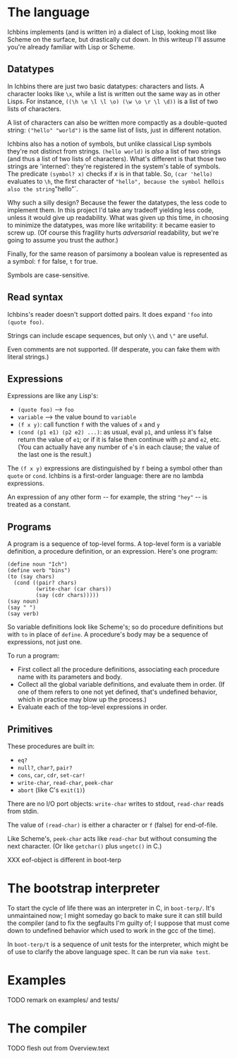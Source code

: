 # The language

Ichbins implements (and is written in) a dialect of Lisp, looking most
like Scheme on the surface, but drastically cut down. In this writeup
I'll assume you're already familiar with Lisp or Scheme.


## Datatypes

In Ichbins there are just two basic datatypes: characters and lists. A
character looks like `\x`, while a list is written out the same way as
in other Lisps. For instance, `((\h \e \l \l \o) (\w \o \r \l \d))` is
a list of two lists of characters.

A list of characters can also be written more compactly as a
double-quoted string: `("hello" "world")` is the same list of lists,
just in different notation.

Ichbins also has a notion of symbols, but unlike classical Lisp
symbols they're not distinct from strings. `(hello world)` is *also* a
list of two strings (and thus a list of two lists of
characters). What's different is that those two strings are
'interned': they're registered in the system's table of symbols. The
predicate `(symbol? x)` checks if *x* is in that table. So, `(car
'hello)` evaluates to `\h`, the first character of `"hello", because
the symbol `hello` is also the string `"hello"`.

Why such a silly design? Because the fewer the datatypes, the less
code to implement them. In this project I'd take any tradeoff yielding
less code, unless it would give up readability. What was given up this
time, in choosing to minimize the datatypes, was more like
writability: it became easier to screw up. (Of course this fragility
hurts *adversarial* readability, but we're going to assume you trust
the author.)

Finally, for the same reason of parsimony a boolean value is
represented as a symbol: `f` for false, `t` for true.

Symbols are case-sensitive.


## Read syntax

Ichbins's reader doesn't support dotted pairs. It does expand `'foo`
into `(quote foo)`.

Strings can include escape sequences, but only `\\` and `\"` are
useful.

Even comments are not supported. (If desperate, you can fake them with
literal strings.)


## Expressions

Expressions are like any Lisp's:

- `(quote foo)` --> `foo`
- `variable` --> the value bound to `variable`
- `(f x y)`: call function `f` with the values of `x` and `y`
- `(cond (p1 e1) (p2 e2) ...)`: as usual, eval `p1`, and unless it's
false return the value of `e1`; or if it is false then continue with
`p2` and `e2`, etc. (You can actually have any number of `e`'s in each
clause; the value of the last one is the result.)

The `(f x y)` expressions are distinguished by `f` being a symbol
other than `quote` or `cond`. Ichbins is a first-order language: there
are no lambda expressions.

An expression of any other form -- for example, the string `"hey"` --
is treated as a constant.


## Programs

A program is a sequence of top-level forms. A top-level form is a
variable definition, a procedure definition, or an expression. Here's
one program:

```
(define noun "Ich")
(define verb "bins")
(to (say chars)
  (cond ((pair? chars)
         (write-char (car chars))
         (say (cdr chars)))))
(say noun)
(say " ")
(say verb)
```

So variable definitions look like Scheme's; so do procedure
definitions but with `to` in place of `define`. A procedure's body may
be a sequence of expressions, not just one.

To run a program:

- First collect all the procedure definitions, associating each
procedure name with its parameters and body.
- Collect all the global variable definitions, and evaluate them in
order. (If one of them refers to one not yet defined, that's
undefined behavior, which in practice may blow up the process.)
- Evaluate each of the top-level expressions in order.


## Primitives

These procedures are built in:

- `eq?`
- `null?`, `char?`, `pair?`
- `cons`, `car`, `cdr`, `set-car!`
- `write-char`, `read-char`, `peek-char`
- `abort` (like C's `exit(1)`)

There are no I/O port objects: `write-char` writes to stdout,
`read-char` reads from stdin.

The value of `(read-char)` is either a character or `f` (false) for
end-of-file.

Like Scheme's, `peek-char` acts like `read-char` but without consuming
the next character. (Or like `getchar()` plus `ungetc()` in C.)

XXX eof-object is different in boot-terp


# The bootstrap interpreter

To start the cycle of life there was an interpreter in C, in
`boot-terp/`. It's unmaintained now; I might someday go back to make
sure it can still build the compiler (and to fix the segfaults I'm
guilty of; I suppose that must come down to undefined behavior which
used to work in the gcc of the time).

In `boot-terp/t` is a sequence of unit tests for the interpreter,
which might be of use to clarify the above language spec. It can be
run via `make test`.


# Examples

TODO remark on examples/ and tests/


# The compiler

TODO flesh out from Overview.text
